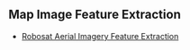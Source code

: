 ## Map Image Feature Extraction

- [Robosat Aerial Imagery Feature Extraction](https://github.com/mapbox/robosat)